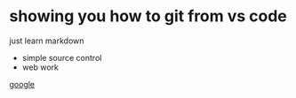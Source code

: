 # showing you how to git from vs code
just learn markdown

- simple source control
- web work

[google](https://google.com)